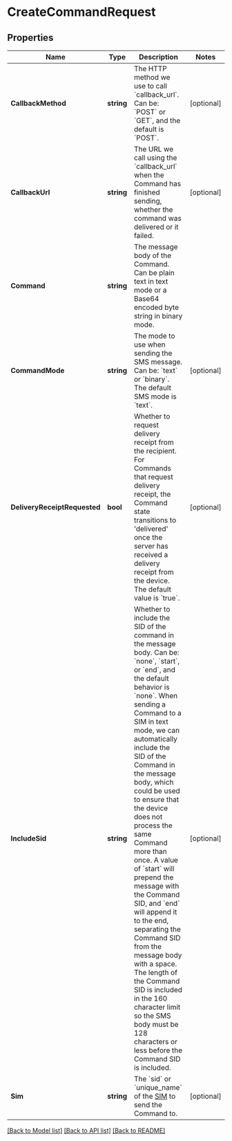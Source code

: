 # CreateCommandRequest

## Properties

Name | Type | Description | Notes
------------ | ------------- | ------------- | -------------
**CallbackMethod** | **string** | The HTTP method we use to call &#x60;callback_url&#x60;. Can be: &#x60;POST&#x60; or &#x60;GET&#x60;, and the default is &#x60;POST&#x60;. | [optional] 
**CallbackUrl** | **string** | The URL we call using the &#x60;callback_url&#x60; when the Command has finished sending, whether the command was delivered or it failed. | [optional] 
**Command** | **string** | The message body of the Command. Can be plain text in text mode or a Base64 encoded byte string in binary mode. | 
**CommandMode** | **string** | The mode to use when sending the SMS message. Can be: &#x60;text&#x60; or &#x60;binary&#x60;. The default SMS mode is &#x60;text&#x60;. | [optional] 
**DeliveryReceiptRequested** | **bool** | Whether to request delivery receipt from the recipient. For Commands that request delivery receipt, the Command state transitions to &#39;delivered&#39; once the server has received a delivery receipt from the device. The default value is &#x60;true&#x60;. | [optional] 
**IncludeSid** | **string** | Whether to include the SID of the command in the message body. Can be: &#x60;none&#x60;, &#x60;start&#x60;, or &#x60;end&#x60;, and the default behavior is &#x60;none&#x60;. When sending a Command to a SIM in text mode, we can automatically include the SID of the Command in the message body, which could be used to ensure that the device does not process the same Command more than once.  A value of &#x60;start&#x60; will prepend the message with the Command SID, and &#x60;end&#x60; will append it to the end, separating the Command SID from the message body with a space. The length of the Command SID is included in the 160 character limit so the SMS body must be 128 characters or less before the Command SID is included. | [optional] 
**Sim** | **string** | The &#x60;sid&#x60; or &#x60;unique_name&#x60; of the [SIM](https://www.twilio.com/docs/wireless/api/sim-resource) to send the Command to. | [optional] 

[[Back to Model list]](../README.md#documentation-for-models) [[Back to API list]](../README.md#documentation-for-api-endpoints) [[Back to README]](../README.md)


